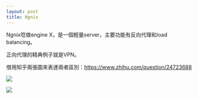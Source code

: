 ```yaml
---
layout: post
title: Ngnix
---
```


Ngnix唸做engine X，是一個輕量server，主要功能有反向代理和load balancing。

正向代理的精典例子就是VPN。

借用知乎兩張圖來表達兩者區別：<https://www.zhihu.com/question/24723688>

![](https://images2015.cnblogs.com/blog/305504/201611/305504-20161112125907030-1432469707.png)

![](https://images2015.cnblogs.com/blog/305504/201611/305504-20161112130135639-1005446770.png)
